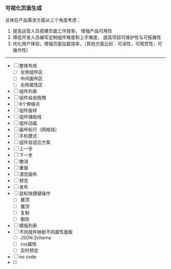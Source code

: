 ### 可视化页面生成

总体在产品需求方面从三个角度考虑：

1. 提高运营人员搭建页面工作效率， 增强产品可用性
2. 降低开发人员编写定制组件难度和上手难度， 提高项目可维护性与可拓展性
3. 优化用户体验，增强页面加载效率，（其他方面比如：可读性，可观赏性，可操作性）

<hr />

- [ ] 整体布局
  - [ ] 左侧组件区
  - [ ] 中间画布区
  - [ ] 右侧属性区
- [ ] 组件列表
- [ ] 组件自由拖拽
- [ ] 8个伸缩点
- [ ] 组件旋转
- [ ] 组件辅助线
- [ ] 组件动画
- [ ] 画布标尺（网格线）
- [ ] 手机模式
- [ ] 组件自适应方案
- [ ] 上一步
- [ ] 下一步
- [ ] 撤消
- [ ] 重做
- [ ] 清空画布
- [ ] 预览
- [ ] 发布
- [ ] 鼠标快捷键操作
  - [ ] 置顶
  - [ ] 置顶
  - [ ] 复制
  - [ ] 删除
- [ ] 模版列表
- [ ] 不同组件映射不同属性面板
  - [ ] JSON.Schema
  - [ ] css属性
  - [ ] 实时预览
- [ ] no code
- [ ] 